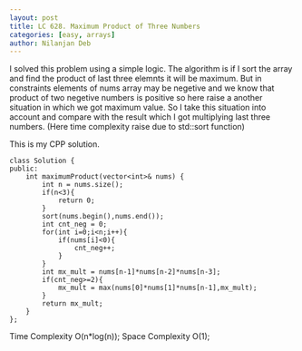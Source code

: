```yaml
---
layout: post
title: LC 628. Maximum Product of Three Numbers
categories: [easy, arrays]
author: Nilanjan Deb
---
```

I solved this problem using a simple logic.
The algorithm is if I sort the array and find the product of last three elemnts it will be maximum. But in constraints elements of nums array may be negetive and we know that product of two negetive numbers is positive so here raise a another situation in which we got maximum value. So I take this situation into account and compare with the result which I got multiplying last three numbers. (Here time complexity raise due to std::sort function)

This is my CPP solution.

```
class Solution {
public:
    int maximumProduct(vector<int>& nums) {
        int n = nums.size();
        if(n<3){
            return 0;
        }
        sort(nums.begin(),nums.end());
        int cnt_neg = 0;
        for(int i=0;i<n;i++){
            if(nums[i]<0){
                cnt_neg++;
            }
        }
        int mx_mult = nums[n-1]*nums[n-2]*nums[n-3];
        if(cnt_neg>=2){
            mx_mult = max(nums[0]*nums[1]*nums[n-1],mx_mult);
        }
        return mx_mult;
    }
};
```
Time Complexity O(n*log(n));
Space Complexity O(1);